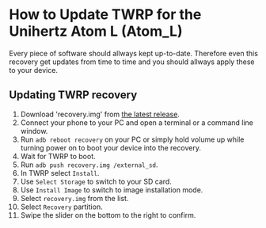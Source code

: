 How to Update TWRP for the Unihertz Atom L (Atom_L)
=================================================

Every piece of software should allways kept up-to-date. Therefore even this recovery get updates from time to time and you should allways apply these to your device.

## Updating TWRP recovery

1. Download 'recovery.img' from [the latest release](https://github.com/ADeadTrousers/twrp_device_Unihertz_Atom_L/releases).
2. Connect your phone to your PC and open a terminal or a command line window.
3. Run `adb reboot recovery` on your PC or simply hold volume up while turning power on to boot your device into the recovery.
4. Wait for TWRP to boot.
5. Run `adb push recovery.img /external_sd`.
6. In TWRP select `Install`.
7. Use `Select Storage` to switch to your SD card.
8. Use `Install Image` to switch to image installation mode.
9. Select `recovery.img` from the list.
10. Select `Recovery` partition.
11. Swipe the slider on the bottom to the right to confirm.
